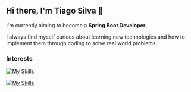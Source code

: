 ## Hi there, I'm Tiago Silva 👋

I'm currently aiming to become a <b>Spring Boot Developer</b>.

I always find myself curious about learning new technologies and how to implement them through coding to solve real world problems.

### Interests
[![My Skills](https://skillicons.dev/icons?i=java,spring,mysql,postgresql)](https://skillicons.dev)

[![My Skills](https://skillicons.dev/icons?i=docker,git,aws)](https://skillicons.dev)


